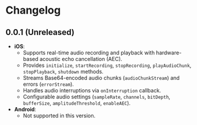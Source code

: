 # Changelog

## 0.0.1 (Unreleased)

- **iOS**:
    - Supports real-time audio recording and playback with hardware-based acoustic echo cancellation (AEC).
    - Provides `initialize`, `startRecording`, `stopRecording`, `playAudioChunk`, `stopPlayback`, `shutdown` methods.
    - Streams Base64-encoded audio chunks (`audioChunkStream`) and errors (`errorStream`).
    - Handles audio interruptions via `onInterruption` callback.
    - Configurable audio settings (`sampleRate`, `channels`, `bitDepth`, `bufferSize`, `amplitudeThreshold`, `enableAEC`).
- **Android**:
    - Not supported in this version.